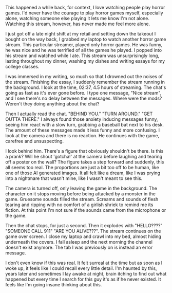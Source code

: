 This happened a while back, for context, I love watching people play horror games. I'd never have the courage to play horror games myself, especially alone, watching someone else playing it lets me know I'm not alone. Watching this stream, however, has never made me feel more alone.

I just got off a late night shift at my retail and setting down the takeout I bought on the way back, I grabbed my laptop to watch another horror game stream. This particular streamer, played only horror games. He was funny, he was nice and he was terrified of all the games he played. I popped into his stream and watched while I ate. This stream was unsurprisingly long, lasting throughout my dinner, washing my dishes and writing essays for my college classes.

I was immersed in my writing, so much so that I drowned out the noises of the stream. Finishing the essay, I suddenly remember the stream running in the background. I look at the time, 02:37, 4.5 hours of streaming. The chat's going as fast as it's ever gone before. I type one message, "Nice stream", and I see there's no delay between the messages. Where were the mods? Weren't they doing anything about the chat? 

Then I actually read the chat. "BEHIND YOU." "TURN AROUND." "GET OUTTA THERE." I always found those anxiety inducing messages funny, seeing him react with a slow turn, grabbing a baseball bat next to his desk. The amount of these messages made it less funny and more confusing. I look at the camera and there is no reaction. He continues with the game, carefree and unsuspecting.

I look behind him. There's a figure that obviously shouldn't be there. Is this a prank? Will he shout 'gotcha!' at the camera before laughing and tearing off a poster on the wall? The figure takes a step forward and suddenly, this all seems too real. The proportions are just a bit too off to be human, like one of those AI generated images. It all felt like a dream, like I was prying into a nightmare that wasn't mine, like I wasn't meant to see this.

The camera is turned off, only leaving the game in the background. The character on it stops moving before being attacked by a monster in the game. Gruesome sounds filled the stream. Screams and sounds of flesh tearing and ripping with no comfort of a girlish shriek to remind me its fiction. At this point I'm not sure if the sounds came from the microphone or the game.

Then the chat stops, for just a second. Then it explodes with "HELLO????" "SOMEONE CALL 911" "ARE YOU ALIVE???". The stream continues on the game over screen. I close my laptop and crawl into my bed, almost hiding underneath the covers. I fall asleep and the next morning the channel doesn't exist anymore. The tab I was previously on is instead an error message.

I don't even know if this was real. It felt surreal at the time but as soon as I woke up, it feels like I could recall every little detail. I'm haunted by this, years later and sometimes I lay awake at night, brain itching to find out what happened but every time I search for this guy it's as if he never existed. It feels like I'm going insane thinking about this.